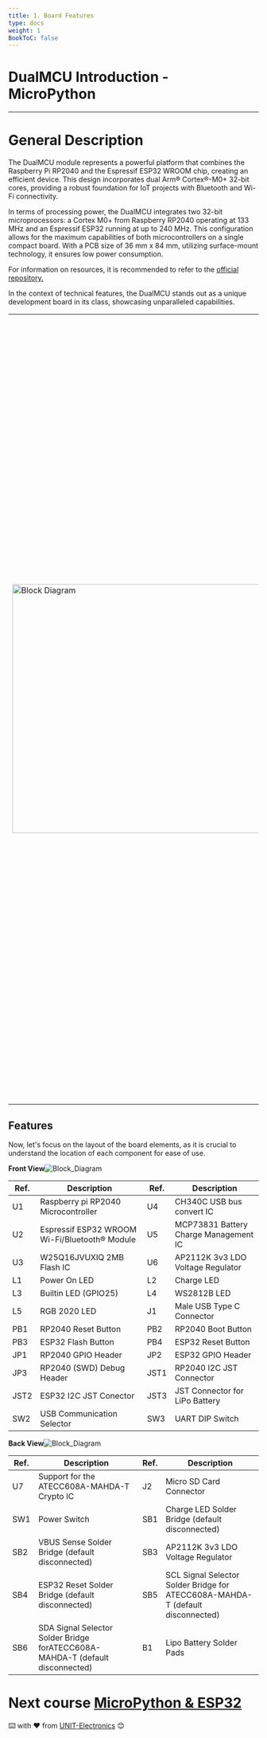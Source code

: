 ```yaml
---
title: 1. Board Features
type: docs
weight: 1
BookToC: false
---
```


<!-- # 8-bit enhanced USB microcontroller CH559 -->
# DualMCU Introduction - MicroPython  


--------------------------------------------------------------------------
# General Description
The DualMCU module represents a powerful platform that combines the Raspberry Pi RP2040 and the Espressif ESP32 WROOM chip, creating an efficient device. This design incorporates dual Arm® Cortex®-M0+ 32-bit cores, providing a robust foundation for IoT projects with Bluetooth and Wi-Fi connectivity.

In terms of processing power, the DualMCU integrates two 32-bit microprocessors: a Cortex M0+ from Raspberry RP2040 operating at 133 MHz and an Espressif ESP32 running at up to 240 MHz. This configuration allows for the maximum capabilities of both microcontrollers on a single compact board. With a PCB size of 36 mm x 84 mm, utilizing surface-mount technology, it ensures low power consumption.

For information on resources, it is recommended to refer to the <a href="https://github.com/UNIT-Electronics/DualMCU" target="_blank">official repository.</a>

In the context of technical features, the DualMCU stands out as a unique development board in its class, showcasing unparalleled capabilities.


<table>
    <tr>
        <td>
            <img src="/DualMCU_Getting_Started/docs/1-Descripcion-general/images/dual.png" alt="Block Diagram" title="Block Diagram" style="width: 500px;">
        </td>
        <td>
            <strong>Manufacturer:</strong> UNIT ELECTRONICS<br>
            <strong>PCB Color:</strong> Black<br>
            <strong>Dimensions:</strong> 84mm x 36mm x 6.6mm<br>
            <strong>Weight:</strong> 22.57g<br>
            <strong>MCUs:</strong> RP2040 Dual Core + ESP32 WROOM-32E<br>
            <strong>USB to UART:</strong> CH340C<br>
            <strong>Connectors:</strong> 2 x I2C JST-SH Pitch 1mm, 1 MicroSD, USB Type C, and JST-SH 2p Pitch 2mm: Battery Connection.<br>
            <strong>Includes:</strong> Double 2.54mm Male Header Strip (2×3, 2×20 pins)<br>
            <strong>Memory:</strong> W25Q16JVUXIQ 2MB NOR Flash, 532MHz Quad SPI, and 66MB/S Continuous Data Transfer Rate.<br>
            <strong>Power:</strong> 3.3V LDO 600mA, 3.3V Power/Enable pin, VUSB Output/VIN: 3.2 to 6V DC, Interface for charging 200mA batteries with built-in LED.<br>
            <strong>Switch:</strong> Power Switch, USB Communication Selector, DIP Switch for UART communication, RESET Button, and Bootloader for quick restarts of RP2040. RESET and FLASH/BOOT Button.<br>
            <strong>LEDs:</strong> WS2812B NeoPixel RGB LEDs connected to RP2040 GPIO, Common-cathode RGB LED connected to ESP32 GPIO, and Built-in LED: General-purpose LED connected to RP2040 GPIO25.<br>
            <strong>MICROSD CARD:</strong> Connection to ESP32 and Communication Interface: VSPI.
                    </td>
    </tr>
</table>

## Features

Now, let's focus on the layout of the board elements, as it is crucial to understand the location of each component for ease of use.

**Front View**![Block_Diagram](/DualMCU_Getting_Started/docs/1-Descripcion-general/images/Front_View_DualMCU_Topology.jpg "Block Diagram")

| Ref. | Description | Ref. | Description
|----------|----------|----------|-------|
|  U1  | Raspberry pi RP2040 Microcontroller   |   U4  | CH340C USB bus convert IC |
|  U2  | Espressif ESP32 WROOM Wi-Fi/Bluetooth® Module   |   U5  | MCP73831 Battery Charge Management IC |
|  U3  | W25Q16JVUXIQ 2MB Flash IC   |   U6  | AP2112K 3v3 LDO Voltage Regulator |
|  L1  | Power On LED   |   L2  | Charge LED |
|  L3  | Builtin LED (GPIO25)   |   L4  | WS2812B LED |
|  L5  |RGB 2020 LED   |   J1  | Male USB Type C Connector |
|  PB1  |RP2040 Reset Button   |   PB2  | RP2040 Boot Button |
|  PB3  |ESP32 Flash Button    |   PB4  | ESP32 Reset Button |
|  JP1  |RP2040 GPIO Header    |   JP2  | ESP32 GPIO Header |
|  JP3  |RP2040 (SWD) Debug Header    |   JST1  | RP2040 I2C JST Connector |
|  JST2  |ESP32 I2C JST Conector   |   JST3  | JST Connector for LiPo Battery |
|  SW2  |USB Communication Selector   |   SW3  | UART DIP Switch |

**Back View**![Block_Diagram](/DualMCU_Getting_Started/docs/1-Descripcion-general/images/Back_View_DualMCU_Topology.jpg "Block Diagram")


| Ref. | Description | Ref. | Description
|----------|----------|----------|-------|
|  U7  | Support for the ATECC608A-MAHDA-T Crypto IC   |   J2  | Micro SD Card Connector |
|  SW1  | Power Switch   |   SB1  | Charge LED Solder Bridge (default disconnected) |
|  SB2  | VBUS Sense Solder Bridge (default disconnected) |   SB3  | AP2112K 3v3 LDO Voltage Regulator |
|  SB4  | ESP32 Reset Solder Bridge (default disconnected)   |   SB5  | SCL Signal Selector Solder Bridge for ATECC608A-MAHDA-T (default disconnected)|
|  SB6  | SDA Signal Selector Solder Bridge forATECC608A-MAHDA-T (default disconnected)|   B1  | Lipo Battery Solder Pads |


#  Next course [MicroPython & ESP32](/DualMCU_Getting_Started/docs/2-micropython/)
⌨️ with ❤️ from [UNIT-Electronics](https://github.com/UNIT-Electronics) 😊